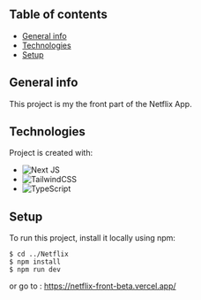 ## Table of contents
* [General info](#general-info)
* [Technologies](#technologies)
* [Setup](#setup)

## General info
This project is my the front part of the Netflix App.
	
## Technologies
Project is created with:
* ![Next JS](https://img.shields.io/badge/Next-black?style=for-the-badge&logo=next.js&logoColor=white)
* ![TailwindCSS](https://img.shields.io/badge/tailwindcss-%2338B2AC.svg?style=for-the-badge&logo=tailwind-css&logoColor=white)
* ![TypeScript](https://img.shields.io/badge/typescript-%23007ACC.svg?style=for-the-badge&logo=typescript&logoColor=white)
	
## Setup
To run this project, install it locally using npm:

```
$ cd ../Netflix
$ npm install
$ npm run dev
```
or go to :
https://netflix-front-beta.vercel.app/
